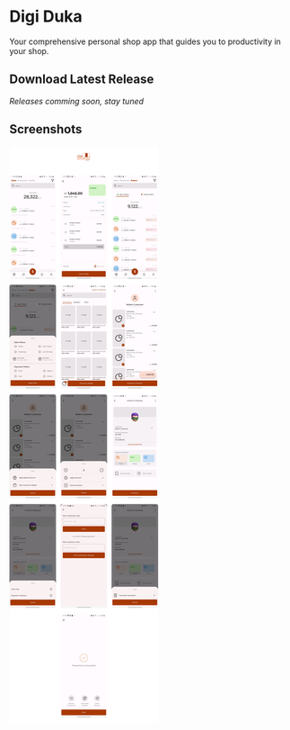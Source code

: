 # Digi Duka
<p>
  Your comprehensive personal shop app that guides you to productivity in your shop.
</p>

## Download Latest Release
 *Releases comming soon, stay tuned*
 
## Screenshots
![Alt text](https://github.com/ianshaloom/Flutter-App-Releases/blob/main/Digi%20Duka/digiduka.png)
